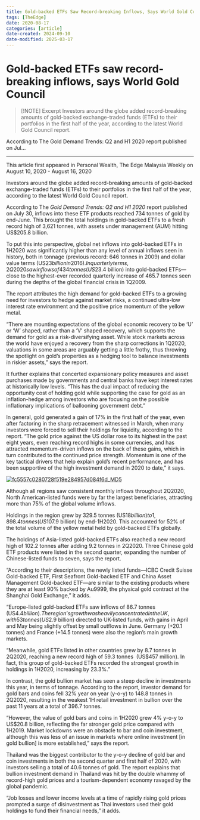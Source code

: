 ```yaml
---
title: Gold-backed ETFs Saw Record-breaking Inflows, Says World Gold Council
tags: [TheEdge]
date: 2020-08-17
categories: [article]
date-created: 2024-09-10
date-modified: 2025-03-17
---
```


# Gold-backed ETFs saw record-breaking inflows, says World Gold Council

> [!NOTE] Excerpt
> Investors around the globe added record-breaking amounts of gold-backed exchange-traded funds (ETFs) to their portfolios in the first half of the year, according to the latest World Gold Council report.

According to The Gold Demand Trends: Q2 and H1 2020 report published on Jul…

---

This article first appeared in Personal Wealth, The Edge Malaysia Weekly on August 10, 2020 - August 16, 2020

Investors around the globe added record-breaking amounts of gold-backed exchange-traded funds (ETFs) to their portfolios in the first half of the year, according to the latest World Gold Council report.

According to The _Gold Demand Trends: Q2 and H1 2020_ report published on July 30, inflows into these ETF products reached 734 tonnes of gold by end-June. This brought the total holdings in gold-backed ETFs to a fresh record high of 3,621 tonnes, with assets under management (AUM) hitting US$205.8 billion.

To put this into perspective, global net inflows into gold-backed ETFs in 1H2020 was significantly higher than any level of annual inflows seen in history, both in tonnage (previous record: 646 tonnes in 2009) and dollar value terms (US$23 billion in 2016). In quarterly terms, 2Q2020 saw inflows of 434 tonnes (US$23.4 billion) into gold-backed ETFs—close to the highest-ever recorded quarterly increase of 465.7 tonnes seen during the depths of the global financial crisis in 1Q2009.

The report attributes the high demand for gold-backed ETFs to a growing need for investors to hedge against market risks, a continued ultra-low interest rate environment and the positive price momentum of the yellow metal.

“There are mounting expectations of the global economic recovery to be ‘U’ or ‘W’ shaped, rather than a ‘V’ shaped recovery, which supports the demand for gold as a risk-diversifying asset. While stock markets across the world have enjoyed a recovery from the sharp corrections in 1Q2020, valuations in some areas are arguably getting a little frothy, thus throwing the spotlight on gold’s properties as a hedging tool to balance investments in riskier assets,” says the report.

It further explains that concerted expansionary policy measures and asset purchases made by governments and central banks have kept interest rates at historically low levels. “This has the dual impact of reducing the opportunity cost of holding gold while supporting the case for gold as an inflation-hedge among investors who are focusing on the possible inflationary implications of ballooning government debt.”

In general, gold generated a gain of 17% in the first half of the year, even after factoring in the sharp retracement witnessed in March, when many investors were forced to sell their holdings for liquidity, according to the report. “The gold price against the US dollar rose to its highest in the past eight years, even reaching record highs in some currencies, and has attracted momentum-driven inflows on the back of these gains, which in turn contributed to the continued price strength. Momentum is one of the key tactical drivers that help explain gold’s recent performance, and has been supportive of the high investment demand in 2020 to date,” it says.

[![fc5557c0280728f519e284957d084f6d_MD5](/media/fc5557c0280728f519e284957d084f6d_MD5.jpg)](https://assets.theedgemarkets.com/pictures/PW-3_TEM1331_theedgemarkets.jpg)

Although all regions saw consistent monthly inflows throughout 2Q2020, North American-listed funds were by far the largest beneficiaries, attracting more than 75% of the global volume inflows.

Holdings in the region grew by 329.5 tonnes (US$18 billion) to 1,898.4 tonnes (US$107.9 billion) by end-1H2020. This accounted for 52% of the total volume of the yellow metal held by gold-backed ETFs globally.

The holdings of Asia-listed gold-backed ETFs also reached a new record high of 102.2 tonnes after adding 9.2 tonnes in 2Q2020. Three Chinese gold ETF products were listed in the second quarter, expanding the number of Chinese-listed funds to seven, says the report.

“According to their descriptions, the newly listed funds—ICBC Credit Suisse Gold-backed ETF, First Seafront Gold-backed ETF and China Asset Management Gold-backed ETF—are similar to the existing products where they are at least 90% backed by Au9999, the physical gold contract at the Shanghai Gold Exchange,” it adds.

“Europe-listed gold-backed ETFs saw inflows of 86.7 tonnes (US$4.4 billion). The region’s growth was heavily concentrated in the UK, with 53 tonnes (US$2.9 billion) directed to UK-listed funds, with gains in April and May being slightly offset by small outflows in June. Germany (+20.1 tonnes) and France (+14.5 tonnes) were also the region’s main growth markets.

“Meanwhile, gold ETFs listed in other countries grew by 8.7 tonnes in 2Q2020, reaching a new record high of 59.3 tonnes  (US$457 million). In fact, this group of gold-backed ETFs recorded the strongest growth in holdings in 1H2020, increasing by 23.3%.”

In contrast, the gold bullion market has seen a steep decline in investments this year, in terms of tonnage. According to the report, investor demand for gold bars and coins fell 32% year on year (y-o-y) to 148.8 tonnes in 2Q2020, resulting in the weakest 1H retail investment in bullion over the past 11 years at a total of 396.7 tonnes.

“However, the value of gold bars and coins in 1H2020 grew 4% y-o-y to US$20.8 billion, reflecting the far stronger gold price compared with 1H2019. Market lockdowns were an obstacle to bar and coin investment, although this was less of an issue in markets where online investment \[in gold bullion\] is more established,” says the report.

Thailand was the biggest contributor to the y-o-y decline of gold bar and coin investments in both the second quarter and first half of 2020, with investors selling a total of 40.6 tonnes of gold. The report explains that bullion investment demand in Thailand was hit by the double whammy of record-high gold prices and a tourism-dependent economy ravaged by the global pandemic.

“Job losses and lower income levels at a time of rapidly rising gold prices prompted a surge of disinvestment as Thai investors used their gold holdings to fund their financial needs,” it adds.
